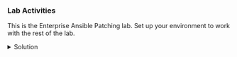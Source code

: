 ### Lab Activities

This is the Enterprise Ansible Patching lab. Set up your environment to work with the rest of the lab.
<br>
<details>
<summary>Solution</summary>

clone the git of HPC_Deploy

```plain
git clone https://github.com/het-tanis/HPC_Deploy.git
```{{exec}}

Change into that directory

```plain
cd HPC_Deploy
```{{exec}}

Run the playbook to set up the environment.

```plain
ansible-playbook -i /root/HPC_Deploy/hosts 03_package_update_or_install.yaml --extra-vars "action=install"
```{{exec}}

Watch this playbook run and then look at the roles that are inherited. 

What does the environment currently look like? 

Can you see the /etc/ansible/facts.d/patching.fact file on each server?

</details>